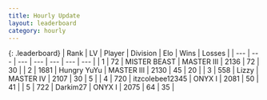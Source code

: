 ```yaml
---
title: Hourly Update
layout: leaderboard
category: hourly
---
```


{: .leaderboard}
| Rank | LV | Player | Division | Elo | Wins | Losses |
| --- | --- | --- | --- | --- | --- | --- |
| <span data-change="1">1</span> | 72 | <span title="ID: 727221">MISTER BEAST</span> | MASTER III | <span data-change="0">2136</span> | <span data-change="0">72</span> | <span data-change="0">30</span> |
| <span data-change="-1">2</span> | 1681 | <span title="ID: 366840">Hungry YuYu</span> | MASTER III | <span data-change="-14">2130</span> | <span data-change="0">45</span> | <span data-change="1">20</span> |
| <span data-change="0">3</span> | 558 | <span title="ID: 44257">Lizzy</span> | MASTER IV | <span data-change="0">2107</span> | <span data-change="0">30</span> | <span data-change="0">5</span> |
| <span data-change="1">4</span> | 720 | <span title="ID: 692745">itzcolebee12345</span> | ONYX I | <span data-change="6">2081</span> | <span data-change="5">50</span> | <span data-change="3">41</span> |
| <span data-change="-1">5</span> | 722 | <span title="ID: 694036">Darkim27</span> | ONYX I | <span data-change="0">2075</span> | <span data-change="0">64</span> | <span data-change="0">35</span> |